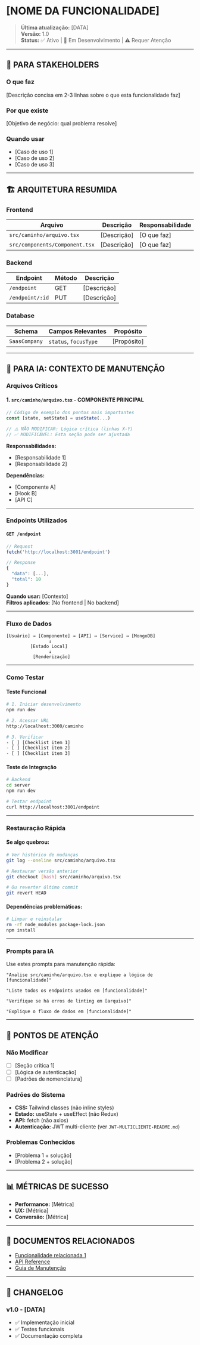 # [NOME DA FUNCIONALIDADE]

> **Última atualização:** [DATA]  
> **Versão:** 1.0  
> **Status:** ✅ Ativo | 🚧 Em Desenvolvimento | ⚠️ Requer Atenção

---

## 🎯 PARA STAKEHOLDERS

### O que faz
[Descrição concisa em 2-3 linhas sobre o que esta funcionalidade faz]

### Por que existe
[Objetivo de negócio: qual problema resolve]

### Quando usar
- [Caso de uso 1]
- [Caso de uso 2]
- [Caso de uso 3]

---

## 🏗️ ARQUITETURA RESUMIDA

### Frontend
| Arquivo | Descrição | Responsabilidade |
|---------|-----------|------------------|
| `src/caminho/arquivo.tsx` | [Descrição] | [O que faz] |
| `src/components/Component.tsx` | [Descrição] | [O que faz] |

### Backend
| Endpoint | Método | Descrição |
|----------|--------|-----------|
| `/endpoint` | GET | [Descrição] |
| `/endpoint/:id` | PUT | [Descrição] |

### Database
| Schema | Campos Relevantes | Propósito |
|--------|-------------------|-----------|
| `SaasCompany` | `status`, `focusType` | [Propósito] |

---

## 🔧 PARA IA: CONTEXTO DE MANUTENÇÃO

### Arquivos Críticos

#### 1. `src/caminho/arquivo.tsx` - COMPONENTE PRINCIPAL
```typescript
// Código de exemplo dos pontos mais importantes
const [state, setState] = useState(...)

// ⚠️ NÃO MODIFICAR: Lógica crítica (linhas X-Y)
// ✅ MODIFICÁVEL: Esta seção pode ser ajustada
```

**Responsabilidades:**
- [Responsabilidade 1]
- [Responsabilidade 2]

**Dependências:**
- [Componente A]
- [Hook B]
- [API C]

---

### Endpoints Utilizados

#### `GET /endpoint`
```typescript
// Request
fetch('http://localhost:3001/endpoint')

// Response
{
  "data": [...],
  "total": 10
}
```

**Quando usar:** [Contexto]  
**Filtros aplicados:** [No frontend | No backend]

---

### Fluxo de Dados

```
[Usuário] → [Componente] → [API] → [Service] → [MongoDB]
                ↓
         [Estado Local]
                ↓
          [Renderização]
```

---

### Como Testar

#### Teste Funcional
```bash
# 1. Iniciar desenvolvimento
npm run dev

# 2. Acessar URL
http://localhost:3000/caminho

# 3. Verificar
- [ ] [Checklist item 1]
- [ ] [Checklist item 2]
- [ ] [Checklist item 3]
```

#### Teste de Integração
```bash
# Backend
cd server
npm run dev

# Testar endpoint
curl http://localhost:3001/endpoint
```

---

### Restauração Rápida

#### Se algo quebrou:
```bash
# Ver histórico de mudanças
git log --oneline src/caminho/arquivo.tsx

# Restaurar versão anterior
git checkout [hash] src/caminho/arquivo.tsx

# Ou reverter último commit
git revert HEAD
```

#### Dependências problemáticas:
```bash
# Limpar e reinstalar
rm -rf node_modules package-lock.json
npm install
```

---

### Prompts para IA

Use estes prompts para manutenção rápida:

```
"Analise src/caminho/arquivo.tsx e explique a lógica de [funcionalidade]"

"Liste todos os endpoints usados em [funcionalidade]"

"Verifique se há erros de linting em [arquivo]"

"Explique o fluxo de dados em [funcionalidade]"
```

---

## 🚨 PONTOS DE ATENÇÃO

### Não Modificar
- [ ] [Seção crítica 1]
- [ ] [Lógica de autenticação]
- [ ] [Padrões de nomenclatura]

### Padrões do Sistema
- **CSS:** Tailwind classes (não inline styles)
- **Estado:** useState + useEffect (não Redux)
- **API:** fetch (não axios)
- **Autenticação:** JWT multi-cliente (ver `JWT-MULTICLIENTE-README.md`)

### Problemas Conhecidos
- [Problema 1 + solução]
- [Problema 2 + solução]

---

## 📊 MÉTRICAS DE SUCESSO

- **Performance:** [Métrica]
- **UX:** [Métrica]
- **Conversão:** [Métrica]

---

## 🔗 DOCUMENTOS RELACIONADOS

- [Funcionalidade relacionada 1](./outra-funcionalidade.md)
- [API Reference](../API-REFERENCE.md)
- [Guia de Manutenção](../GUIA-IA-MANUTENCAO.md)

---

## 📝 CHANGELOG

### v1.0 - [DATA]
- ✅ Implementação inicial
- ✅ Testes funcionais
- ✅ Documentação completa

